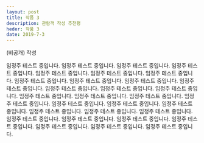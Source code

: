 ```yaml
---
layout: post
title: 작품 3
description: 관람객 작성 추천평
heder: 작품 3
date: 2019-7-3
---
```

(비공개) 작성


임정주 테스트 중입니다. 임정주 테스트 중입니다. 임정주 테스트 중입니다. 임정주 테스트 중입니다. 임정주 테스트 중입니다. 임정주 테스트 중입니다. 임정주 테스트 중입니다. 임정주 테스트 중입니다. 임정주 테스트 중입니다. 임정주 테스트 중입니다. 임정주 테스트 중입니다. 임정주 테스트 중입니다. 임정주 테스트 중입니다. 임정주 테스트 중입니다. 임정주 테스트 중입니다. 임정주 테스트 중입니다. 임정주 테스트 중입니다. 임정주 테스트 중입니다. 임정주 테스트 중입니다. 
임정주 테스트 중입니다. 임정주 테스트 중입니다. 임정주 테스트 중입니다. 임정주 테스트 중입니다. 임정주 테스트 중입니다. 임정주 테스트 중입니다. 임정주 테스트 중입니다. 임정주 테스트 중입니다. 임정주 테스트 중입니다. 임정주 테스트 중입니다. 임정주 테스트 중입니다. 임정주 테스트 중입니다. 